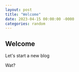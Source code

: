 ```yaml
---
layout: post
title: "Welcome"
date: 2023-04-15 00:00:00 -0000
categories: random
---
```


## Welcome

Let's start a new blog

<!--more-->
Wat?
